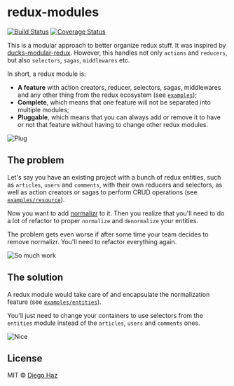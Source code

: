 # redux-modules

[![Build Status](https://img.shields.io/travis/diegohaz/redux-modules/master.svg?style=flat-square)](https://travis-ci.org/diegohaz/redux-modules) [![Coverage Status](https://img.shields.io/codecov/c/github/diegohaz/redux-modules/master.svg?style=flat-square)](https://codecov.io/gh/diegohaz/redux-modules/branch/master)

This is a modular approach to better organize redux stuff. It was inspired by [ducks-modular-redux](https://github.com/erikras/ducks-modular-redux). However, this handles not only `actions` and `reducers`, but also `selectors`, `sagas`, `middlewares` etc.

In short, a redux module is:

- **A feature** with action creators, reducer, selectors, sagas, middlewares and any other thing from the redux ecosystem (see [`examples`](examples));
- **Complete**, which means that one feature will not be separated into multiple modules;
- **Pluggable**, which means that you can always add or remove it to have or not that feature without having to change other redux modules.

![Plug](https://media1.giphy.com/media/26uf6spoYGcCBRGik/giphy.gif)

## The problem

Let's say you have an existing project with a bunch of redux entities, such as `articles`, `users` and `comments`, with their own reducers and selectors, as well as action creators or sagas to perform CRUD operations (see [`examples/resource`](examples/resource)).

Now you want to add [normalizr](https://github.com/paularmstrong/normalizr) to it. Then you realize that you'll need to do a lot of refactor to proper `normalize` and `denormalize` your entities.

The problem gets even worse if after some time your team decides to remove normalizr. You'll need to refactor everything again.

![So much work](https://media1.giphy.com/media/ZUXpujW5dNuZq/giphy.gif)

## The solution

A redux module would take care of and encapsulate the normalization feature (see [`examples/entities`](examples/entities)).

You'll just need to change your containers to use selectors from the `entities` module instead of the `articles`, `users` and `comments` ones.

![Nice](https://media3.giphy.com/media/ENagATV1Gr9eg/giphy.gif)

## License

MIT © [Diego Haz](https://github.com/diegohaz)
